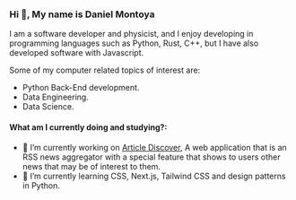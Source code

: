 ### Hi 👋, My name is Daniel Montoya

I am a software developer and physicist, and I enjoy developing in programming languages such as Python, Rust, C++, but I have also developed software with Javascript.

Some of my computer related topics of interest are:
- Python Back-End development.
- Data Engineering.
- Data Science.

#### What am I currently doing and studying?:
- 🔭 I’m currently working on [Article Discover](https://github.com/devmontoya/article_discover), A web application that is an RSS news aggregator with a special feature that shows to users other news that may be of interest to them.
- 🌱 I’m currently learning CSS, Next.js, Tailwind CSS and design patterns in Python.
